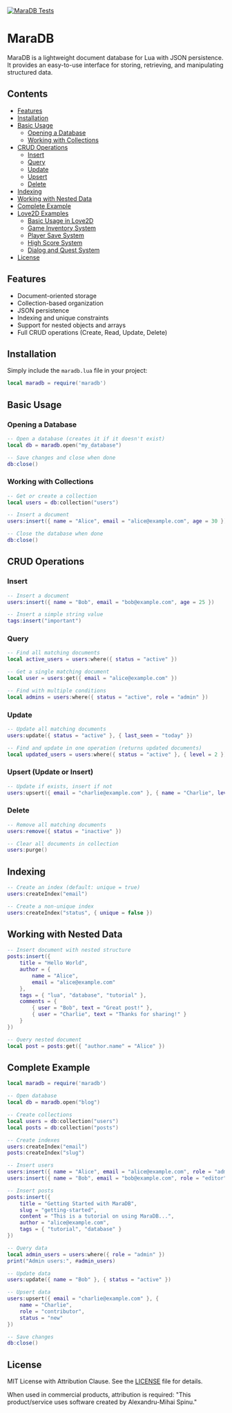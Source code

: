 [![MaraDB Tests](https://github.com/spinualexandru/mara-db/actions/workflows/tests.yml/badge.svg)](https://github.com/spinualexandru/mara-db/actions/workflows/tests.yml)

# MaraDB

MaraDB is a lightweight document database for Lua with JSON persistence. It provides an easy-to-use interface for
storing, retrieving, and manipulating structured data.

## Contents

- [Features](#features)
- [Installation](#installation)
- [Basic Usage](#basic-usage)
    - [Opening a Database](#opening-a-database)
    - [Working with Collections](#working-with-collections)
- [CRUD Operations](#crud-operations)
    - [Insert](#insert)
    - [Query](#query)
    - [Update](#update)
    - [Upsert](#upsert-update-or-insert)
    - [Delete](#delete)
- [Indexing](#indexing)
- [Working with Nested Data](#working-with-nested-data)
- [Complete Example](#complete-example)
- [Love2D Examples](examples/love2d)
    - [Basic Usage in Love2D](examples/love2d/basic.lua)
    - [Game Inventory System](examples/love2d/game_inventory.lua)
    - [Player Save System](examples/love2d/save_system.lua)
    - [High Score System](examples/love2d/high_score.lua)
    - [Dialog and Quest System](examples/love2d/quest_dialog.lua)
- [License](#license)

## Features

- Document-oriented storage
- Collection-based organization
- JSON persistence
- Indexing and unique constraints
- Support for nested objects and arrays
- Full CRUD operations (Create, Read, Update, Delete)

## Installation

Simply include the `maradb.lua` file in your project:

```lua
local maradb = require('maradb')
```

## Basic Usage

### Opening a Database

```lua
-- Open a database (creates it if it doesn't exist)
local db = maradb.open("my_database")

-- Save changes and close when done
db:close()
```

### Working with Collections

```lua
-- Get or create a collection
local users = db:collection("users")

-- Insert a document
users:insert({ name = "Alice", email = "alice@example.com", age = 30 })

-- Close the database when done
db:close()
```

## CRUD Operations

### Insert

```lua
-- Insert a document
users:insert({ name = "Bob", email = "bob@example.com", age = 25 })

-- Insert a simple string value
tags:insert("important")
```

### Query

```lua
-- Find all matching documents
local active_users = users:where({ status = "active" })

-- Get a single matching document
local user = users:get({ email = "alice@example.com" })

-- Find with multiple conditions
local admins = users:where({ status = "active", role = "admin" })
```

### Update

```lua
-- Update all matching documents
users:update({ status = "active" }, { last_seen = "today" })

-- Find and update in one operation (returns updated documents)
local updated_users = users:where({ status = "active" }, { level = 2 })
```

### Upsert (Update or Insert)

```lua
-- Update if exists, insert if not
users:upsert({ email = "charlie@example.com" }, { name = "Charlie", level = 1 })
```

### Delete

```lua
-- Remove all matching documents
users:remove({ status = "inactive" })

-- Clear all documents in collection
users:purge()
```

## Indexing

```lua
-- Create an index (default: unique = true)
users:createIndex("email")

-- Create a non-unique index
users:createIndex("status", { unique = false })
```

## Working with Nested Data

```lua
-- Insert document with nested structure
posts:insert({
    title = "Hello World",
    author = {
        name = "Alice",
        email = "alice@example.com"
    },
    tags = { "lua", "database", "tutorial" },
    comments = {
        { user = "Bob", text = "Great post!" },
        { user = "Charlie", text = "Thanks for sharing!" }
    }
})

-- Query nested document
local post = posts:get({ "author.name" = "Alice" })
```

## Complete Example

```lua
local maradb = require('maradb')

-- Open database
local db = maradb.open("blog")

-- Create collections
local users = db:collection("users")
local posts = db:collection("posts")

-- Create indexes
users:createIndex("email")
posts:createIndex("slug")

-- Insert users
users:insert({ name = "Alice", email = "alice@example.com", role = "admin" })
users:insert({ name = "Bob", email = "bob@example.com", role = "editor" })

-- Insert posts
posts:insert({
    title = "Getting Started with MaraDB",
    slug = "getting-started",
    content = "This is a tutorial on using MaraDB...",
    author = "alice@example.com",
    tags = { "tutorial", "database" }
})

-- Query data
local admin_users = users:where({ role = "admin" })
print("Admin users:", #admin_users)

-- Update data
users:update({ name = "Bob" }, { status = "active" })

-- Upsert data
users:upsert({ email = "charlie@example.com" }, {
    name = "Charlie",
    role = "contributor",
    status = "new"
})

-- Save changes
db:close()
```

## License

MIT License with Attribution Clause. See the [LICENSE](LICENSE) file for details.

When used in commercial products, attribution is required: "This product/service uses software created by
Alexandru-Mihai Spinu."